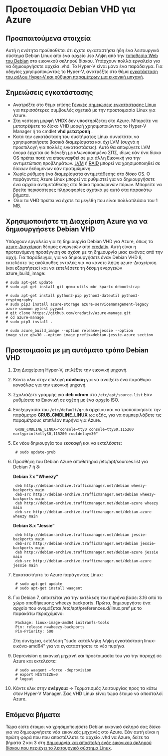 <properties
    pageTitle="Προετοιμασία Debian Linux VHD | Microsoft Azure"
    description="Μάθετε πώς μπορείτε να δημιουργήσετε Debian 7 και 8 αρχεία VHD για ανάπτυξη στο Azure."
    services="virtual-machines-linux"
    documentationCenter=""
    authors="szarkos"
    manager="timlt"
    editor=""
    tags="azure-resource-manager,azure-service-management"/>

<tags
    ms.service="virtual-machines-linux"
    ms.workload="infrastructure-services"
    ms.tgt_pltfrm="vm-linux"
    ms.devlang="na"
    ms.topic="article"
    ms.date="08/24/2016"
    ms.author="szark"/>



# <a name="prepare-a-debian-vhd-for-azure"></a>Προετοιμασία Debian VHD για Azure

## <a name="prerequisites"></a>Προαπαιτούμενα στοιχεία
Αυτή η ενότητα προϋποθέτει ότι έχετε εγκαταστήσει ήδη ένα λειτουργικό σύστημα Debian Linux από ένα αρχείο .iso λήψη από την [τοποθεσία Web του Debian](https://www.debian.org/distrib/) στο εικονικού σκληρού δίσκου. Υπάρχουν πολλά εργαλεία για να δημιουργήσετε αρχεία .vhd. Το Hyper-V είναι μόνο ένα παράδειγμα. Για οδηγίες χρησιμοποιώντας το Hyper-V, ανατρέξτε στο θέμα [εγκατάσταση του ρόλου Hyper-V και ρύθμιση παραμέτρων μια εικονική μηχανή](https://technet.microsoft.com/library/hh846766.aspx).


## <a name="installation-notes"></a>Σημειώσεις εγκατάστασης

- Ανατρέξτε στο θέμα επίσης [Γενικές σημειώσεις εγκατάστασης Linux](virtual-machines-linux-create-upload-generic.md#general-linux-installation-notes) για περισσότερες συμβουλές σχετικά με την προετοιμασία Linux για Azure.
- Στη νεότερη μορφή VHDX δεν υποστηρίζεται στο Azure. Μπορείτε να μετατρέψετε το δίσκο VHD μορφή χρησιμοποιώντας το Hyper-V Manager ή το cmdlet **vhd μετατροπή** .
- Κατά την εγκατάσταση του συστήματος Linux συνιστάται να χρησιμοποιήσετε βασικά διαμερίσματα και όχι LVM (συχνά η προεπιλογή για πολλές εγκαταστάσεις). Αυτό θα αποφύγετε LVM όνομα έρχεται σε διένεξη με κλωνοποιημένο ΣΠΣ, ιδίως εάν ένα δίσκο OS πρέπει ποτέ να επισυναφθεί σε μια άλλη Εικονική για την αντιμετώπιση προβλημάτων. [LVM](virtual-machines-linux-configure-lvm.md) ή [RAID](virtual-machines-linux-configure-raid.md) μπορεί να χρησιμοποιηθεί σε δίσκων δεδομένων εάν προτιμώμενη.
- Χωρίς ρύθμιση ένα διαμερίσματα αντιμετάθεσης στο δίσκο OS. Ο παράγοντας Azure Linux μπορεί να ρυθμιστεί για να δημιουργήσετε ένα αρχείο αντιμετάθεσης στο δίσκο προσωρινών πόρων. Μπορείτε να βρείτε περισσότερες πληροφορίες σχετικά με αυτό στα παρακάτω βήματα.
- Όλα τα VHD πρέπει να έχετε τα μεγέθη που είναι πολλαπλάσιο του 1 MB.


## <a name="use-azure-manage-to-create-debian-vhds"></a>Χρησιμοποιήστε τη Διαχείριση Azure για να δημιουργήσετε Debian VHD

Υπάρχουν εργαλεία για τη δημιουργία Debian VHD για Azure, όπως το [azure-Διαχείριση](https://github.com/credativ/azure-manage) δέσμες ενεργειών από [credativ](http://www.credativ.com/). Αυτή είναι η προτεινόμενη προσέγγιση σε σχέση με τη δημιουργία μιας εικόνας από την αρχή. Για παράδειγμα, για να δημιουργήσετε έναν Debian VHD 8, εκτελέστε τις ακόλουθες εντολές για να κάνετε λήψη azure-Διαχείριση (και εξαρτήσεις) και να εκτελέσετε τη δέσμη ενεργειών azure_build_image:

    # sudo apt-get update
    # sudo apt-get install git qemu-utils mbr kpartx debootstrap

    # sudo apt-get install python3-pip python3-dateutil python3-cryptography
    # sudo pip3 install azure-storage azure-servicemanagement-legacy azure-common pytest pyyaml
    # git clone https://github.com/credativ/azure-manage.git
    # cd azure-manage
    # sudo pip3 install .

    # sudo azure_build_image --option release=jessie --option image_size_gb=30 --option image_prefix=debian-jessie-azure section


## <a name="manually-prepare-a-debian-vhd"></a>Προετοιμασία με μη αυτόματο τρόπο Debian VHD

1. Στη Διαχείριση Hyper-V, επιλέξτε την εικονική μηχανή.

2. Κάντε κλικ στην επιλογή **σύνδεση** για να ανοίξετε ένα παράθυρο κονσόλας για την εικονική μηχανή.

3. Σχολιάζετε γραμμής για **deb cdrom** στο `/etc/apt/source.list` Εάν ρυθμίσετε το Εικονική σε σχέση με ένα αρχείο ISO.

4. Επεξεργασία του `/etc/default/grub` αρχείου και να τροποποιήσετε την παράμετρο **GRUB_CMDLINE_LINUX** ως εξής, για να συμπεριλάβετε τις παραμέτρους επιπλέον πυρήνα για Azure.

        GRUB_CMDLINE_LINUX="console=tty0 console=ttyS0,115200 earlyprintk=ttyS0,115200 rootdelay=30"

5. Εκ νέου δημιουργία του εκσκαφή και να εκτελέσετε:

        # sudo update-grub

6. Προσθήκη του Debian Azure αποθετήρια /etc/apt/sources.list για Debian 7 ή 8:

    **Debian 7.x "Wheezy"**

        deb http://debian-archive.trafficmanager.net/debian wheezy-backports main
        deb-src http://debian-archive.trafficmanager.net/debian wheezy-backports main
        deb http://debian-archive.trafficmanager.net/debian-azure wheezy main
        deb-src http://debian-archive.trafficmanager.net/debian-azure wheezy main


    **Debian 8.x "Jessie"**

        deb http://debian-archive.trafficmanager.net/debian jessie-backports main
        deb-src http://debian-archive.trafficmanager.net/debian jessie-backports main
        deb http://debian-archive.trafficmanager.net/debian-azure jessie main
        deb-src http://debian-archive.trafficmanager.net/debian-azure jessie main


7. Εγκαταστήστε το Azure παράγοντας Linux:

        # sudo apt-get update
        # sudo apt-get install waagent

8. Για Debian 7, απαιτείται για την εκτέλεση του πυρήνα βάσει 3.16 από το χώρο αποθήκευσης wheezy backports. Πρώτα, δημιουργήστε ένα αρχείο που ονομάζεται /etc/apt/preferences.d/linux.pref με το παρακάτω περιεχόμενο:

        Package: linux-image-amd64 initramfs-tools
        Pin: release n=wheezy-backports
        Pin-Priority: 500

    Στη συνέχεια, εκτέλεση "sudo κατάλληλη λήψη εγκατάσταση linux-εικόνα-amd64" για να εγκαταστήσετε το νέο πυρήνα.

8. Deprovision η εικονική μηχανή και προετοιμασία του για την παροχή σε Azure και εκτελέστε:

        # sudo waagent –force -deprovision
        # export HISTSIZE=0
        # logout

9. Κάντε κλικ στην **ενέργεια** -> Τερματισμός λειτουργίας προς τα κάτω στον Hyper-V Manager. Σας VHD Linux είναι τώρα έτοιμο να αποσταλεί Azure.


## <a name="next-steps"></a>Επόμενα βήματα

Τώρα είστε έτοιμοι να χρησιμοποιήσετε Debian εικονικό σκληρό σας δίσκο για να δημιουργήσετε νέα εικονικές μηχανές στο Azure. Εάν αυτή είναι η πρώτη φορά που που αποστέλλετε το αρχείο .vhd να Azure, δείτε τα βήματα 2 και 3 στη [Δημιουργία και αποστολή ενός εικονικού σκληρού δίσκου που περιέχει το λειτουργικό σύστημα Linux](virtual-machines-linux-classic-create-upload-vhd.md).
